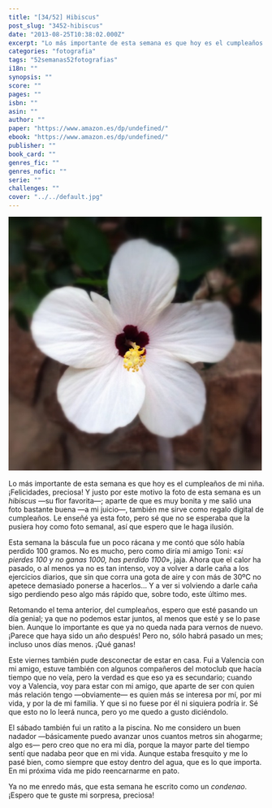 ```yaml
---
title: "[34/52] Hibiscus"
post_slug: "3452-hibiscus"
date: "2013-08-25T10:38:02.000Z"
excerpt: "Lo más importante de esta semana es que hoy es el cumpleaños de mi niña. ¡Felicidades, preciosa! Y justo por este motivo la foto de esta semana es un hibiscus —su flor favorita—; aparte de que es muy bonita y me salió una foto bastante buena —a mi juicio—, también me sirve como regalo digital de cumpleaños. Le enseñé ya esta foto, pero sé que no se esperaba que la pusiera hoy como foto semanal, así que espero que le haga ilusión."
categories: "fotografia"
tags: "52semanas52fotografias"
i18n: ""
synopsis: ""
score: ""
pages: ""
isbn: ""
asin: ""
author: ""
paper: "https://www.amazon.es/dp/undefined/"
ebook: "https://www.amazon.es/dp/undefined/"
publisher: ""
book_card: ""
genres_fic: ""
genres_nofic: ""
serie: ""
challenges: ""
cover: "../../default.jpg"
---
```


[![[34/52] Hibiscus](images/instaweek-34-13.jpg)](http://instagram.com/p/dbteF5Q-6i/)

Lo más importante de esta semana es que hoy es el cumpleaños de mi niña. ¡Felicidades, preciosa! Y justo por este motivo la foto de esta semana es un _hibiscus_ —su flor favorita—; aparte de que es muy bonita y me salió una foto bastante buena —a mi juicio—, también me sirve como regalo digital de cumpleaños. Le enseñé ya esta foto, pero sé que no se esperaba que la pusiera hoy como foto semanal, así que espero que le haga ilusión.

Esta semana la báscula fue un poco rácana y me contó que sólo había perdido 100 gramos. No es mucho, pero como diría mi amigo Toni: «_si pierdes 100 y no ganas 1000, has perdido 1100_», jaja. Ahora que el calor ha pasado, o al menos ya no es tan intenso, voy a volver a darle caña a los ejercicios diarios, que sin que corra una gota de aire y con más de 30ºC no apetece demasiado ponerse a hacerlos… Y a ver si volviendo a darle caña sigo perdiendo peso algo más rápido que, sobre todo, este último mes.

Retomando el tema anterior, del cumpleaños, espero que esté pasando un día genial; ya que no podemos estar juntos, al menos que esté y se lo pase bien. Aunque lo importante es que ya no queda nada para vernos de nuevo. ¡Parece que haya sido un año después! Pero no, sólo habrá pasado un mes; incluso unos días menos. ¡Qué ganas!

Este viernes también pude desconectar de estar en casa. Fui a Valencia con mi amigo, estuve también con algunos compañeros del motoclub que hacía tiempo que no veía, pero la verdad es que eso ya es secundario; cuando voy a Valencia, voy para estar con mi amigo, que aparte de ser con quien más relación tengo —obviamente— es quien más se interesa por mí, por mi vida, y por la de mi familia. Y que si no fuese por él ni siquiera podría ir. Sé que esto no lo leerá nunca, pero yo me quedo a gusto diciéndolo.

El sábado también fui un ratito a la piscina. No me considero un buen nadador —básicamente puedo avanzar unos cuantos metros sin ahogarme; algo es— pero creo que no era mi día, porque la mayor parte del tiempo sentí que nadaba peor que en mi vida. Aunque estaba fresquito y me lo pasé bien, como siempre que estoy dentro del agua, que es lo que importa. En mi próxima vida me pido reencarnarme en pato.

Ya no me enredo más, que esta semana he escrito como un _condenao_. ¡Espero que te guste mi sorpresa, preciosa!
